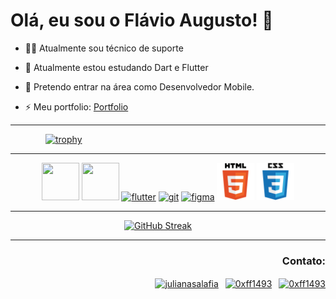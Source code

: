 <h1>Olá, eu sou o Flávio Augusto! 👋</h1>

- 🐱‍👤 Atualmente sou técnico de suporte
  
- 🌱 Atualmente estou estudando Dart e Flutter
  
- 🔭 Pretendo entrar na área como Desenvolvedor Mobile.
  
- ⚡ Meu portfolio: [Portfolio](https://flavioaugusto.netlify.app/)

---

&ensp;&ensp;&ensp;&ensp;&ensp;&ensp;&ensp;&ensp;[![trophy](https://github-profile-trophy.vercel.app/?username=flavioaugusto1&theme=dracula&margin-w=12&column=-1)](https://github.com/ryo-ma/github-profile-trophy)

---

 <p align="center">
 <a href="https://www.w3schools.com/js/default.asp" target="_blank" rel="noreferrer"><img src="https://cdn.jsdelivr.net/gh/devicons/devicon@latest/icons/javascript/javascript-original.svg" width="60" height="60"/></a>
 <a href="https://dart.dev" target="_blank" rel="noreferrer"><img src="https://cdn.jsdelivr.net/gh/devicons/devicon@latest/icons/dart/dart-original.svg" width="60" height="60" /></a>
 <a href="https://flutter.dev" target="_blank" rel="noreferrer"> <img src="https://www.vectorlogo.zone/logos/flutterio/flutterio-icon.svg" alt="flutter" width="60" height="60"/></a>
 <a href="https://git-scm.com/" target="_blank" rel="noreferrer"> <img src="https://www.vectorlogo.zone/logos/git-scm/git-scm-icon.svg" alt="git" width="60" height="60"/></a>
 <a href="https://www.figma.com/" target="_blank" rel="noreferrer"> <img src="https://www.vectorlogo.zone/logos/figma/figma-icon.svg" alt="figma" width="60" height="60"/></a>
 <a href="https://www.w3.org/html/" target="_blank" rel="noreferrer"> <img src="https://raw.githubusercontent.com/devicons/devicon/master/icons/html5/html5-original-wordmark.svg" alt="html5" width="60" height="60"/></a> 
 <a href="https://www.w3schools.com/css/" target="_blank" rel="noreferrer"> <img src="https://raw.githubusercontent.com/devicons/devicon/master/icons/css3/css3-original-wordmark.svg" alt="css3" width="60" height="60"/></a> 
</p>
 
---

&ensp;&ensp;&ensp;&ensp;&ensp;&ensp;&ensp;&ensp;&ensp;&ensp;&ensp;&ensp;&ensp;&ensp;&ensp;&ensp;&ensp;&ensp;&ensp;&ensp;&ensp;&ensp;&ensp;&ensp;&ensp;&ensp;[![GitHub Streak](https://github-readme-streak-stats.herokuapp.com?user=flavioaugusto1&theme=dracula&hide_border=true&date_format=M%20j%5B%2C%20Y%5D&background=DD272700)](https://git.io/streak-stats)

---

<h3 align="right">Contato:</h3>

<p align="right">
 &ensp;<a href="https://www.linkedin.com/in/flavio-augusto1/" target="_blank"><img align="center" src="https://cdn-icons-png.flaticon.com/128/145/145807.png" alt="julianasalafia" height="25" width="25" /></a>
 &ensp;<a href="https://www.instagram.com/flavio.sdn/" target="_blank"><img align="center" src="https://www.pngmart.com/files/21/Instagram-Logo-PNG-File.png" alt="0xff1493" height="25" width="25" /></a>
 &ensp;<a href="https://twitter.com/flavinsdn" target="_blank"><img align="center" src="https://cdn-icons-png.flaticon.com/128/5969/5969020.png" alt="0xff1493" height="25" width="25" /></a>
</p>


